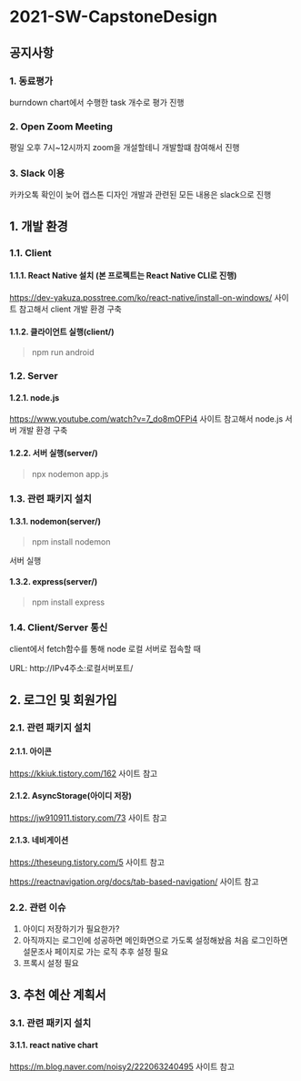 # 2021-SW-CapstoneDesign

## 공지사항
### 1. 동료평가
burndown chart에서 수행한 task 개수로 평가 진행
### 2. Open Zoom Meeting
평일 오후 7시~12시까지 zoom을 개설할테니 개발할떄 참여해서 진행
### 3. Slack 이용
카카오톡 확인이 늦어 캡스톤 디자인 개발과 관련된 모든 내용은 slack으로 진행
## 1. 개발 환경
### 1.1. Client
#### 1.1.1. React Native 설치 (본 프로젝트는 React Native CLI로 진행)
https://dev-yakuza.posstree.com/ko/react-native/install-on-windows/ 사이트 참고해서 client 개발 환경 구축
#### 1.1.2. 클라이언트 실행(client/)
> npm run android
### 1.2. Server
#### 1.2.1. node.js 
https://www.youtube.com/watch?v=7_do8mOFPi4 사이트 참고해서 node.js 서버 개발 환경 구축
#### 1.2.2. 서버 실행(server/)
> npx nodemon app.js
### 1.3. 관련 패키지 설치
#### 1.3.1. nodemon(server/)
> npm install nodemon

서버 실행
#### 1.3.2. express(server/)
> npm install express

### 1.4. Client/Server 통신
client에서 fetch함수를 통해 node 로컬 서버로 접속할 때

URL: http://IPv4주소:로컬서버포트/

## 2. 로그인 및 회원가입

### 2.1. 관련 패키지 설치
#### 2.1.1. 아이콘
https://kkiuk.tistory.com/162 사이트 참고
#### 2.1.2. AsyncStorage(아이디 저장)
https://jw910911.tistory.com/73 사이트 참고
#### 2.1.3. 네비게이션
https://theseung.tistory.com/5 사이트 참고

https://reactnavigation.org/docs/tab-based-navigation/ 사이트 참고

### 2.2. 관련 이슈
1) 아이디 저장하기가 필요한가?
2) 아직까지는 로그인에 성공하면 메인화면으로 가도록 설정해놨음 처음 로그인하면 설문조사 페이지로 가는 로직 추후 설정 필요
3) 프록시 설정 필요

## 3. 추천 예산 계획서

### 3.1. 관련 패키지 설치
#### 3.1.1. react native chart
https://m.blog.naver.com/noisy2/222063240495 사이트 참고
